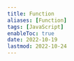 ```yaml
---
title: Function
aliases: [Function]
tags: [JavaScript]
enableToc: true
date: 2022-10-19
lastmod: 2022-10-24
---
```

